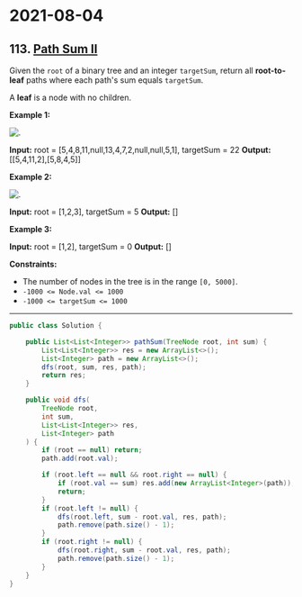 # 2021-08-04

## 113. [Path Sum II](https://leetcode.com/problems/path-sum-ii/)

Given the `root` of a binary tree and an integer `targetSum`, return all **root-to-leaf** paths where each path's sum equals `targetSum`.

A **leaf** is a node with no children.

**Example 1:**

![.](https://assets.leetcode.com/uploads/2021/01/18/pathsumii1.jpg)

**Input:** root = \[5,4,8,11,null,13,4,7,2,null,null,5,1\], targetSum = 22
**Output:** \[\[5,4,11,2\],\[5,8,4,5\]\]

**Example 2:**

![.](https://assets.leetcode.com/uploads/2021/01/18/pathsum2.jpg)

**Input:** root = \[1,2,3\], targetSum = 5
**Output:** \[\]

**Example 3:**

**Input:** root = \[1,2\], targetSum = 0
**Output:** \[\]

**Constraints:**

- The number of nodes in the tree is in the range `[0, 5000]`.
- `-1000 <= Node.val <= 1000`
- `-1000 <= targetSum <= 1000`

---

```java
public class Solution {

    public List<List<Integer>> pathSum(TreeNode root, int sum) {
        List<List<Integer>> res = new ArrayList<>();
        List<Integer> path = new ArrayList<>();
        dfs(root, sum, res, path);
        return res;
    }

    public void dfs(
        TreeNode root,
        int sum,
        List<List<Integer>> res,
        List<Integer> path
    ) {
        if (root == null) return;
        path.add(root.val);

        if (root.left == null && root.right == null) {
            if (root.val == sum) res.add(new ArrayList<Integer>(path));
            return;
        }
        if (root.left != null) {
            dfs(root.left, sum - root.val, res, path);
            path.remove(path.size() - 1);
        }
        if (root.right != null) {
            dfs(root.right, sum - root.val, res, path);
            path.remove(path.size() - 1);
        }
    }
}
```
